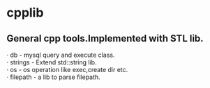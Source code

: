 # cpplib

## General cpp tools.Implemented with STL lib.

· db - mysql query and execute class.  
· strings - Extend std::string lib.  
· os - os operation like exec,create dir etc.  
· filepath - a lib to parse filepath.  
